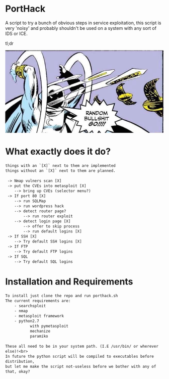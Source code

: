 # PortHack
A script to try a bunch of obvious steps in service exploitation, this script is very 'noisy' and probably
shouldn't be used on a system with any sort of IDS or ICE.

tl;dr<br>

<p align="center">
  <img src="./random_bullshit_go.png"/>
</p>


# What exactly does it do?
```
things with an `[X]` next to them are implemented
things without an `[X]` next to them are planned.

 -> Nmap vulners scan [X]
 -> put the CVEs into metasploit [X]
    --> bring up CVEs (selector menu?)
 -> If port 80 [X]
    --> run SQLMap
    --> run wordpress hack
    --> detect router page?
        --> run router exploit
    --> detect login page [X]
        --> offer to skip process
        --> run default logins [X]
 -> If SSH [X]
    --> Try default SSH logins [X]
 -> If FTP
    --> Try default FTP logins
 -> If SQL
    --> Try default SQL logins
```

# Installation and Requirements
```
To install just clone the repo and run porthack.sh
The current requirements are:
    - searchsploit
    - nmap
    - metasploit framework
    - python2.7
           with pymetasploit 
           mechanize 
           paramiko 
    
These all need to be in your system path. (I.E /usr/bin/ or wherever else)!<br>
In future the python script will be compiled to executables before distribution,
but let me make the script not-useless before we bother with any of that, okay?
```
